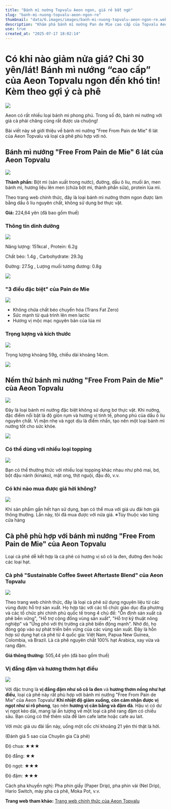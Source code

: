 ```yaml
---
title: "Bánh mì nướng Topvalu Aeon ngon, giá rẻ bất ngờ"
slug: "banh-mi-nuong-topvalu-aeon-ngon-re"
thumbnail: "data/6.images/images/banh-mi-nuong-topvalu-aeon-ngon-re.webp"
description: "Khám phá bánh mì nướng Pan de Mie cao cấp của Topvalu Aeon, có giá chỉ từ 30 yên mỗi lát và đôi khi được giảm giá một nửa. Bài viết cũng gợi ý cà phê phù hợp."
use: true
created_at: "2025-07-17 18:02:14"
---
```


# Có khi nào giảm nửa giá? Chỉ 30 yên/lát! Bánh mì nướng “cao cấp” của Aeon Topvalu ngon đến khó tin! Kèm theo gợi ý cà phê

![](/images/img_c89d12ff.webp)

Aeon có rất nhiều loại bánh mì phong phú. Trong số đó, bánh mì nướng với giá cả phải chăng cũng rất được ưa chuộng!

Bài viết này sẽ giới thiệu về bánh mì nướng "Free From Pain de Mie" 6 lát của Aeon Topvalu và loại cà phê phù hợp với nó.

## Bánh mì nướng "Free From Pain de Mie" 6 lát của Aeon Topvalu

![](/images/image-1752719289002.webp)

**Thành phần:** Bột mì (sản xuất trong nước), đường, dầu ô liu, muối ăn, men bánh mì, hương liệu lên men (chứa bột mì, thành phần sữa), protein lúa mì.

Theo trang web chính thức, đây là loại bánh mì nướng thơm ngon được làm bằng dầu ô liu nguyên chất, không sử dụng bơ thực vật.

**Giá:** 224,64 yên (đã bao gồm thuế)

### Thông tin dinh dưỡng

![](/images/image-1752719350963.webp)

Năng lượng: 151kcal , Protein: 6.2g

Chất béo: 1.4g , Carbohydrate: 29.3g

Đường: 27.5g , Lượng muối tương đương: 0.8g

![](/images/image-1752719412493.webp)

### "3 điều đặc biệt" của Pain de Mie

![](/images/image-1752719578781.webp)

*   Không chứa chất béo chuyển hóa (Trans Fat Zero)
*   Sức mạnh từ quá trình lên men lactic
*   Hương vị mộc mạc nguyên bản của lúa mì

### Trọng lượng và kích thước

![](/images/image-1752719718067.webp)

Trọng lượng khoảng 59g, chiều dài khoảng 14cm.

![](/images/image-1752720197968.webp)

## Nếm thử bánh mì nướng "Free From Pain de Mie" của Aeon Topvalu

![](/images/image-1752719381020.webp)

Đây là loại bánh mì nướng đặc biệt không sử dụng bơ thực vật. Khi nướng, đặc điểm nổi bật là độ giòn rụm và hương vị tinh tế, phong phú của dầu ô liu nguyên chất. Vị mặn nhẹ và ngọt dịu là điểm nhấn, tạo nên một loại bánh mì nướng tốt cho sức khỏe.

![](/images/image-1752720646330.webp)

### Có thể dùng với nhiều loại topping

![](/images/image-1752720652175.webp)

Bạn có thể thưởng thức với nhiều loại topping khác nhau như phô mai, bơ, bột đậu nành (kinako), mật ong, thịt nguội, đậu đỏ, v.v.

### Có khi nào mua được giá hời không?

![](/images/image-1752721239603.webp)

Khi sản phẩm gần hết hạn sử dụng, bạn có thể mua với giá ưu đãi hơn giá thông thường. Lần này, tôi đã mua được với nửa giá.
※Tùy thuộc vào từng cửa hàng

## Cà phê phù hợp với bánh mì nướng "Free From Pain de Mie" của Aeon Topvalu

Loại cà phê dễ kết hợp là cà phê có hương vị sô cô la đen, đường đen hoặc các loại hạt.

### Cà phê "Sustainable Coffee Sweet Aftertaste Blend" của Aeon Topvalu

![](/images/image-1752720786968.webp)

Theo trang web chính thức, đây là loại cà phê sử dụng nguyên liệu từ các vùng được hỗ trợ sản xuất. Họ hợp tác với các tổ chức giáo dục địa phương và các tổ chức phi chính phủ quốc tế trong 4 chủ đề: "Ổn định sản xuất cà phê bền vững", "Hỗ trợ cộng đồng vùng sản xuất", "Hỗ trợ kỹ thuật nông nghiệp" và "Ứng phó với thị trường cà phê biến động mạnh". Nhờ đó, họ đóng góp vào sự phát triển bền vững của các vùng sản xuất. Đây là hỗn hợp sử dụng hạt cà phê từ 4 quốc gia: Việt Nam, Papua New Guinea, Colombia, và Brazil. Là cà phê nguyên chất 100% hạt Arabica, xay vừa và rang đậm.

**Giá thông thường:** 505,44 yên (đã bao gồm thuế)

### Vị đắng đậm và hương thơm hạt điều

![](/images/image-1752720756090.webp)

Với đặc trưng là **vị đắng đậm như sô cô la đen** và **hương thơm nồng như hạt điều**, loại cà phê này rất phù hợp với bánh mì nướng "Free From Pain de Mie" của Aeon Topvalu! **Khi nhiệt độ giảm xuống, còn cảm nhận được vị ngọt như si rô phong**, tạo nên **hương vị cân bằng và đậm đà**. Hậu vị có dư vị ngọt kéo dài, mang lại ấn tượng về một loại cà phê rang đậm có chiều sâu. Bạn cũng có thể thêm sữa để làm cafe latte hoặc cafe au lait.

Với mức giá ưu đãi lần này, uống một cốc chỉ khoảng 21 yên thì thật là hời.

(Đánh giá 5 sao của Chuyên gia Cà phê)

Độ chua: ★★★

Độ đắng: ★★

Độ ngọt: ★★★

Độ đậm: ★★★

Cách pha khuyến nghị: Pha phin giấy (Paper Drip), pha phin vải (Nel Drip), Hario Switch, máy pha cà phê, Moka Pot, v.v.

**Trang web tham khảo:**
[Trang web chính thức của Aeon Topvalu](https://www.topvalu.net/)